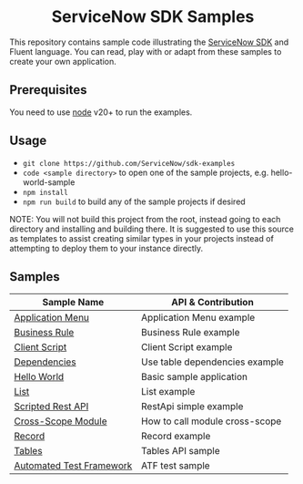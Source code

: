 <h1 align="center">
ServiceNow SDK Samples
</h1>

This repository contains sample code illustrating the [ServiceNow SDK](https://docs.servicenow.com/csh?topicname=servicenow-sdk.html&version=latest) and Fluent language. You can read, play with or adapt from these samples to create your own application.

## Prerequisites

You need to use [node](https://nodejs.org/en/) v20+ to run the examples. 

## Usage

-   `git clone https://github.com/ServiceNow/sdk-examples`
-   `code <sample directory>` to open one of the sample projects, e.g. hello-world-sample
-   `npm install`
-   `npm run build` to build any of the sample projects if desired

NOTE: You will not build this project from the root, instead going to each directory and installing and building there. It is suggested to use this source as templates to assist creating similar types in your projects instead of attempting to deploy them to your instance directly.

## Samples

<!-- SAMPLES_BEGIN -->

| Sample Name                                           | API & Contribution             |
| ----------------------------------------------------- | ------------------------------ |
| [Application Menu](applicationmenu-sample/README.md)  | Application Menu example       |
| [Business Rule](businessrule-sample/README.md)        | Business Rule example          |
| [Client Script](clientscript-sample/README.md)        | Client Script example          |
| [Dependencies](dependencies-sample/README.md)         | Use table dependencies example |
| [Hello World](hello-world-sample/README.md)           | Basic sample application       |
| [List](list-sample/README.md)                         | List example                   |
| [Scripted Rest API](restapi-sample/README.md)         | RestApi simple example         |
| [Cross-Scope Module](sys_module-sample/README.md)     | How to call module cross-scope |
| [Record](record-sample/README.md)                     | Record example                 |
| [Tables](table-sample/README.md)                      | Tables API sample              |
| [Automated Test Framework](test-atf-sample/README.md) | ATF test sample                |
<!-- SAMPLES_END -->
